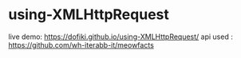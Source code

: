 # using-XMLHttpRequest

live demo: https://dofiki.github.io/using-XMLHttpRequest/
api used : https://github.com/wh-iterabb-it/meowfacts


